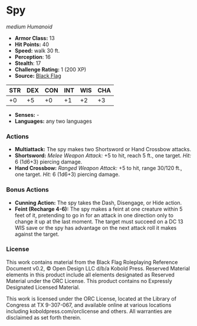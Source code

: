 # Spy

*medium* *Humanoid*

- **Armor Class:** 13
- **Hit Points:** 40 
- **Speed:** walk 30 ft.
- **Perception**: 16
- **Stealth**: 17
- **Challenge Rating:** 1 (200 XP)
- **Source:** [Black Flag](https://koboldpress.com/kpstore/product/tovrpg-pg-mv/)

| STR | DEX | CON | INT | WIS | CHA |
| --- | --- | --- | --- | --- | --- |
| +0 | +5 | +0 | +1 | +2 | +3 |

- **Senses:** -
- **Languages:** any two languages

### Actions

- **Multiattack:** The spy makes two Shortsword or Hand Crossbow attacks.
- **Shortsword:** _Melee Weapon Attack:_ +5 to hit, reach 5 ft., one target. _Hit:_ 6 (1d6+3) piercing damage.
- **Hand Crossbow:** _Ranged Weapon Attack:_ +5 to hit, range 30/120 ft., one target. _Hit:_ 6 (1d6+3) piercing damage.

### Bonus Actions

- **Cunning Action:** The spy takes the Dash, Disengage, or Hide action.
- **Feint (Recharge 4-6):** The spy makes a feint at one creature within 5 feet of it, pretending to go in for an attack in one direction only to change it up at the last moment. The target must succeed on a DC 13 WIS save or the spy has advantage on the next attack roll it makes against the target.


### License

This work contains material from the Black Flag Roleplaying Reference Document v0.2, © Open Design LLC d/b/a Kobold Press. Reserved Material elements in this product include all elements designated as Reserved Material under the ORC License. This product contains no Expressly Designated Licensed Material.

This work is licensed under the ORC License, located at the Library of Congress at TX 9-307-067, and available online at various locations including koboldpress.com/orclicense and others. All warranties are disclaimed as set forth therein.
